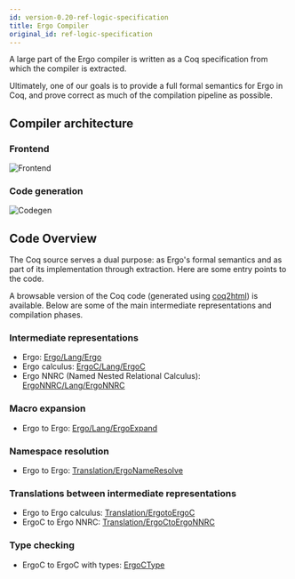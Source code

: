 ```yaml
---
id: version-0.20-ref-logic-specification
title: Ergo Compiler
original_id: ref-logic-specification
---
```


A large part of the Ergo compiler is written as a Coq specification
from which the compiler is extracted.

Ultimately, one of our goals is to provide a full formal semantics for
Ergo in Coq, and prove correct as much of the compilation pipeline as
possible.

## Compiler architecture

### Frontend

![Frontend](/docs/assets/architecture/frontend.svg)

### Code generation

![Codegen](/docs/assets/architecture/codegen.svg)

## Code Overview

The Coq source serves a dual purpose: as Ergo's formal semantics and as part of its implementation through extraction. Here are some entry points to the code.

A browsable version of the Coq code (generated using
[coq2html](https://github.com/xavierleroy/coq2html)) is
available. Below are some of the main intermediate representations and
compilation phases.

### Intermediate representations

- Ergo: [Ergo/Lang/Ergo](assets/specification/ErgoSpec.Ergo.Lang.Ergo.html)
- Ergo calculus: [ErgoC/Lang/ErgoC](assets/specification/ErgoSpec.ErgoC.Lang.ErgoC.html)
- Ergo NNRC (Named Nested Relational Calculus): [ErgoNNRC/Lang/ErgoNNRC](assets/specification/ErgoSpec.ErgoNNRC.Lang.ErgoNNRC.html)

### Macro expansion

- Ergo to Ergo: [Ergo/Lang/ErgoExpand](assets/specification/ErgoSpec.Ergo.Lang.ErgoExpand.html)

### Namespace resolution

- Ergo to Ergo: [Translation/ErgoNameResolve](assets/specification/ErgoSpec.Translation.ErgoNameResolve.html)

### Translations between intermediate representations

- Ergo to Ergo calculus: [Translation/ErgotoErgoC](assets/specification/ErgoSpec.Translation.ErgotoErgoC.html)
- ErgoC to Ergo NNRC: [Translation/ErgoCtoErgoNNRC](assets/specification/ErgoSpec.Translation.ErgoCtoErgoNNRC.html)

### Type checking

- ErgoC to ErgoC with types: [ErgoCType](assets/specification/ErgoSpec.ErgoC.Lang.ErgoCType.html)

